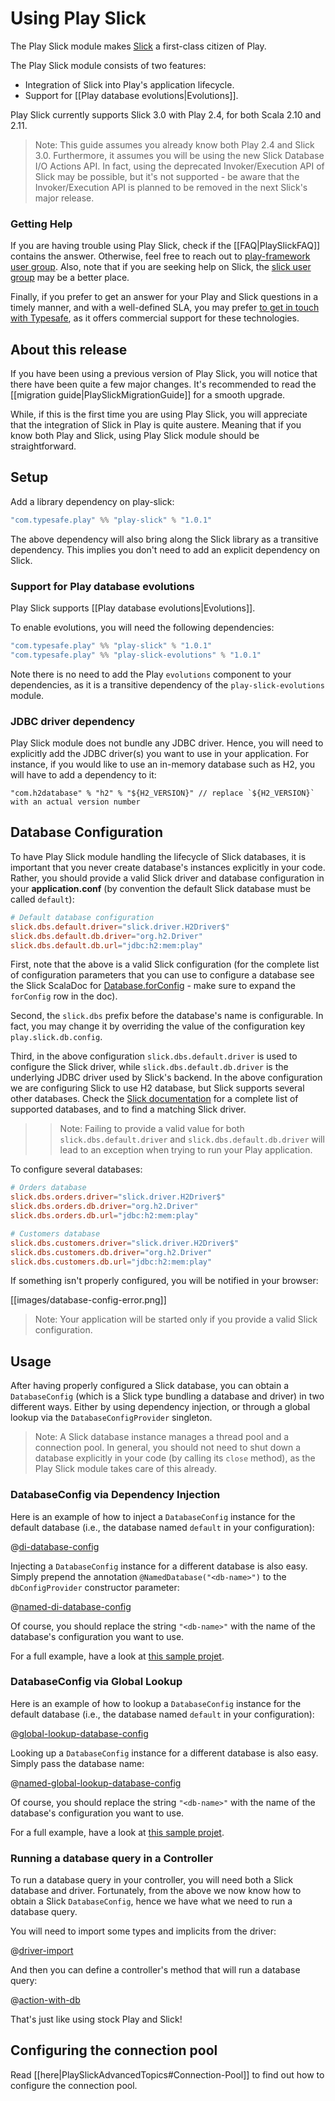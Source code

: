 # Using Play Slick

The Play Slick module makes [Slick](http://slick.typesafe.com/) a first-class citizen of Play.

The Play Slick module consists of two features:

  - Integration of Slick into Play's application lifecycle.
  - Support for [[Play database evolutions|Evolutions]].

Play Slick currently supports Slick 3.0 with Play 2.4, for both Scala 2.10 and 2.11.

> Note: This guide assumes you already know both Play 2.4 and Slick 3.0. Furthermore, it assumes you will be using the new Slick Database I/O Actions API. In fact, using the deprecated Invoker/Execution API of Slick may be possible, but it's not supported - be aware that the Invoker/Execution API is planned to be removed in the next Slick's major release.

### Getting Help

If you are having trouble using Play Slick, check if the [[FAQ|PlaySlickFAQ]] contains the answer. Otherwise, feel free to reach out to [play-framework user group]. Also, note that if you are seeking help on Slick, the [slick user group] may be a better place.

Finally, if you prefer to get an answer for your Play and Slick questions in a timely manner, and with a well-defined SLA, you may prefer [to get in touch with Typesafe](http://www.typesafe.com/subscription), as it offers commercial support for these technologies.

[play-framework user group]: https://groups.google.com/forum/#!forum/play-framework
[slick user group]: https://groups.google.com/forum/#!forum/scalaquery

## About this release

If you have been using a previous version of Play Slick, you will notice that there have been quite a few major changes. It's recommended to read the [[migration guide|PlaySlickMigrationGuide]] for a smooth upgrade.

While, if this is the first time you are using Play Slick, you will appreciate that the integration of Slick in Play is quite austere. Meaning that if you know both Play and Slick, using Play Slick module should be straightforward.

## Setup

Add a library dependency on play-slick:

```scala
"com.typesafe.play" %% "play-slick" % "1.0.1"
```

The above dependency will also bring along the Slick library as a transitive dependency. This implies you don't need to add an explicit dependency on Slick.

### Support for Play database evolutions

Play Slick supports [[Play database evolutions|Evolutions]].

To enable evolutions, you will need the following dependencies:

```scala
"com.typesafe.play" %% "play-slick" % "1.0.1"
"com.typesafe.play" %% "play-slick-evolutions" % "1.0.1"
```

Note there is no need to add the Play `evolutions` component to your dependencies, as it is a transitive dependency of the `play-slick-evolutions` module.

### JDBC driver dependency

Play Slick module does not bundle any JDBC driver. Hence, you will need to explicitly add the JDBC driver(s) you want to use in your application. For instance, if you would like to use an in-memory database such as H2, you will have to add a dependency to it:

```
"com.h2database" % "h2" % "${H2_VERSION}" // replace `${H2_VERSION}` with an actual version number
```

## Database Configuration

To have Play Slick module handling the lifecycle of Slick databases, it is important that you never create database's instances explicitly in your code. Rather, you should provide a valid Slick driver and database configuration in your **application.conf** (by convention the default Slick database must be called `default`):

```conf
# Default database configuration
slick.dbs.default.driver="slick.driver.H2Driver$"
slick.dbs.default.db.driver="org.h2.Driver"
slick.dbs.default.db.url="jdbc:h2:mem:play"
```

First, note that the above is a valid Slick configuration (for the complete list of configuration parameters that you can use to configure a database see the Slick ScalaDoc for [Database.forConfig] - make sure to expand the `forConfig` row in the doc).

Second, the `slick.dbs` prefix before the database's name is configurable. In fact, you may change it by overriding the value of the configuration key `play.slick.db.config`.

Third, in the above configuration `slick.dbs.default.driver` is used to configure the Slick driver, while `slick.dbs.default.db.driver` is the underlying JDBC driver used by Slick's backend. In the above configuration we are configuring Slick to use H2 database, but Slick supports several other databases. Check the [Slick documentation] for a complete list of supported databases, and to find a matching Slick driver.

>> Note: Failing to provide a valid value for both `slick.dbs.default.driver` and `slick.dbs.default.db.driver` will lead to an exception when trying to run your Play application.

[Slick documentation]: http://slick.typesafe.com/docs
[Database.forConfig]: http://slick.typesafe.com/doc/3.0.0/api/index.html#slick.jdbc.JdbcBackend$DatabaseFactoryDef@forConfig(String,Config,Driver):Database

To configure several databases:

```conf
# Orders database
slick.dbs.orders.driver="slick.driver.H2Driver$"
slick.dbs.orders.db.driver="org.h2.Driver"
slick.dbs.orders.db.url="jdbc:h2:mem:play"

# Customers database
slick.dbs.customers.driver="slick.driver.H2Driver$"
slick.dbs.customers.db.driver="org.h2.Driver"
slick.dbs.customers.db.url="jdbc:h2:mem:play"
```

If something isn't properly configured, you will be notified in your browser:

[[images/database-config-error.png]]

> Note: Your application will be started only if you provide a valid Slick configuration.

## Usage

After having properly configured a Slick database, you can obtain a `DatabaseConfig` (which is a Slick type bundling a database and driver) in two different ways. Either by using dependency injection, or through a global lookup via the `DatabaseConfigProvider` singleton.

> Note: A Slick database instance manages a thread pool and a connection pool. In general, you should not need to shut down a database explicitly in your code (by calling its `close` method), as the Play Slick module takes care of this already.

### DatabaseConfig via Dependency Injection

Here is an example of how to inject a `DatabaseConfig` instance for the default database (i.e., the database named `default` in your configuration):

@[di-database-config](code/DI.scala)

Injecting a `DatabaseConfig` instance for a different database is also easy. Simply prepend the annotation `@NamedDatabase("<db-name>")` to the `dbConfigProvider` constructor parameter:

@[named-di-database-config](code/DI.scala)

Of course, you should replace the string `"<db-name>"` with the name of the database's configuration you want to use.

For a full example, have a look at [this sample projet](https://github.com/playframework/play-slick/tree/master/samples/di).

### DatabaseConfig via Global Lookup

Here is an example of how to lookup a `DatabaseConfig` instance for the default database (i.e., the database named `default` in your configuration):

@[global-lookup-database-config](code/GlobalLookup.scala)

Looking up a `DatabaseConfig` instance for a different database is also easy. Simply pass the database name:

@[named-global-lookup-database-config](code/GlobalLookup.scala)

Of course, you should replace the string `"<db-name>"` with the name of the database's configuration you want to use.

For a full example, have a look at [this sample projet](https://github.com/playframework/play-slick/tree/master/samples/basic).

### Running a database query in a Controller

To run a database query in your controller, you will need both a Slick database and driver. Fortunately, from the above we now know how to obtain a Slick `DatabaseConfig`, hence we have what we need to run a database query.

You will need to import some types and implicits from the driver:

@[driver-import](code/GlobalLookup.scala)

And then you can define a controller's method that will run a database query:

@[action-with-db](code/GlobalLookup.scala)

That's just like using stock Play and Slick!

## Configuring the connection pool

Read [[here|PlaySlickAdvancedTopics#Connection-Pool]] to find out how to configure the connection pool.